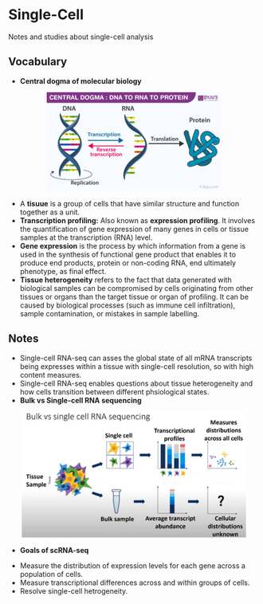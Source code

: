 # Single-Cell
Notes and studies about single-cell analysis
## Vocabulary
* **Central dogma of molecular biology**

<p align="center">
  <img src="Central-Dogma-DNA-to-RNA-to-Protein.png" width="350" title="central dogma">
</p>

* A **tisuue** is a group of cells that have similar structure and function together as a unit. 
* **Transcription profiling:** Also known as **expression profiling**. It involves the quantification of gene expression of many genes in cells or tissue samples at the transcription (RNA) level.
* **Gene expression** is the process by which information from a gene is used in the synthesis of functional gene product that enables it to produce end products, protein or non-coding RNA, end ultimately phenotype, as final effect.
* **Tissue heterogeneity** refers to the fact that data generated with biological samples can be compromised by cells originating from other tissues or organs than the target tissue or organ of profiling. It can be caused by biological processes (such as immune cell infiltration), sample contamination, or mistakes in sample labelling.

## Notes
* Single-cell RNA-seq can asses the global state of all mRNA transcripts being expresses within a tissue with single-cell resolution, so with high content measures.
* Single-cell RNA-seq enables questions about tissue heterogeneity and how cells transition between different phsiological states.
* **Bulk vs Single-cell RNA sequencing**
 <p align="center">
  <img src="bulk_vs_SC.png" width="450" title="Bulk vs Single-Cell RNA sequencing">
</p>

* **Goals of scRNA-seq**
 - Measure the distribution of expression levels for each gene across a population of cells.
 - Measure transcriptional differences across and within groups of cells.
 - Resolve single-cell hetrogeneity.
